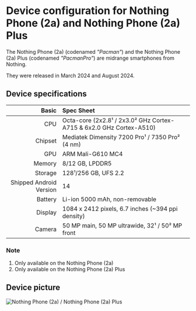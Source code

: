 # Device configuration for Nothing Phone (2a) and Nothing Phone (2a) Plus

The Nothing Phone (2a) (codenamed _"Pacman"_) and the Nothing Phone (2a) Plus (codenamed _"PacmanPro"_) are midrange smartphones from Nothing.

They were released in March 2024 and August 2024.

## Device specifications

Basic   | Spec Sheet
-------:|:-------------------------
CPU     | Octa-core (2x2.8¹ / 2x3.0² GHz Cortex-A715 & 6x2.0 GHz Cortex-A510)
Chipset | Mediatek Dimensity 7200 Pro¹ / 7350 Pro² (4 nm)
GPU     | ARM Mali-G610 MC4
Memory  | 8/12 GB, LPDDR5
Storage | 128¹/256 GB, UFS 2.2
Shipped Android Version | 14
Battery | Li-ion 5000 mAh, non-removable
Display | 1084 x 2412 pixels, 6.7 inches (~394 ppi density)
Camera  | 50 MP main, 50 MP ultrawide, 32¹ / 50² MP front

### Note
1. Only available on the Nothing Phone (2a)
2. Only available on the Nothing Phone (2a) Plus

## Device picture

![Nothing Phone (2a) / Nothing Phone (2a) Plus](https://fdn2.gsmarena.com/vv/pics/nothing/nothing-phone-2a-4.jpg "Nothing Phone (2a) / Nothing Phone (2a) Plus")
